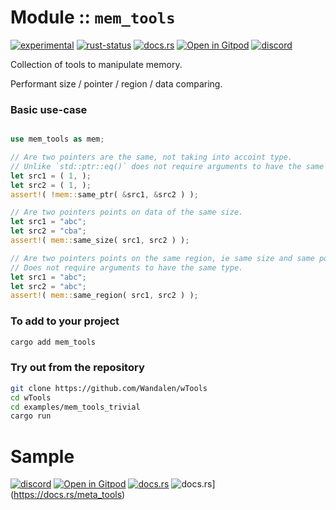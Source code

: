 <!-- {{# generate.module_header{} #}} -->

# Module :: `mem_tools`
<!--{ generate.module_header.start() }-->
 [![experimental](https://raster.shields.io/static/v1?label=&message=experimental&color=orange)](https://github.com/emersion/stability-badges#experimental) [![rust-status](https://github.com/Wandalen/wTools/actions/workflows/module_mem_tools_push.yml/badge.svg)](https://github.com/Wandalen/wTools/actions/workflows/module_mem_tools_push.yml) [![docs.rs](https://img.shields.io/docsrs/mem_tools?color=e3e8f0&logo=docs.rs)](https://docs.rs/mem_tools) [![Open in Gitpod](https://raster.shields.io/static/v1?label=try&message=online&color=eee&logo=gitpod&logoColor=eee)](https://gitpod.io/#RUN_PATH=.,SAMPLE_FILE=module%2Fcore%2Fmem_tools%2Fexamples%2Fmem_tools_trivial.rs,RUN_POSTFIX=--example%20module%2Fcore%2Fmem_tools%2Fexamples%2Fmem_tools_trivial.rs/https://github.com/Wandalen/wTools) [![discord](https://img.shields.io/discord/872391416519737405?color=eee&logo=discord&logoColor=eee&label=ask)](https://discord.gg/m3YfbXpUUY)
<!--{ generate.module_header.end }-->

Collection of tools to manipulate memory.

Performant size / pointer / region / data comparing.

### Basic use-case

<!-- {{# generate.module{} #}} -->

```rust

use mem_tools as mem;

// Are two pointers are the same, not taking into accoint type.
// Unlike `std::ptr::eq()` does not require arguments to have the same type.
let src1 = ( 1, );
let src2 = ( 1, );
assert!( !mem::same_ptr( &src1, &src2 ) );

// Are two pointers points on data of the same size.
let src1 = "abc";
let src2 = "cba";
assert!( mem::same_size( src1, src2 ) );

// Are two pointers points on the same region, ie same size and same pointer.
// Does not require arguments to have the same type.
let src1 = "abc";
let src2 = "abc";
assert!( mem::same_region( src1, src2 ) );

```

### To add to your project

```sh
cargo add mem_tools
```

### Try out from the repository

```sh
git clone https://github.com/Wandalen/wTools
cd wTools
cd examples/mem_tools_trivial
cargo run
```

# Sample

[![discord](https://img.shields.io/discord/872391416519737405?color=eee&logo=discord&logoColor=eee&label=ask)](https://discord.gg/m3YfbXpUUY)
[![Open in Gitpod](https://raster.shields.io/static/v1?label=try&message=online&color=eee&logo=gitpod&logoColor=eee)](https://gitpod.io/#RUN_PATH=sample%2Frust%2Fmeta_tools_trivial,SAMPLE_FILE=.%2Fsrc%2Fmain.rs/https://github.com/Wandalen/wTools)
[![docs.rs](https://raster.shields.io/static/v1?label=docs&message=online&color=eee&logo=docsdotrs&logoColor=eee)](https://docs.rs/meta_tools)
![docs.rs](https://raster.shields.io/static/v1?label=docs&message=online&color=eee&logo=docsdotrs&logoColor=eee)](https://docs.rs/meta_tools)
